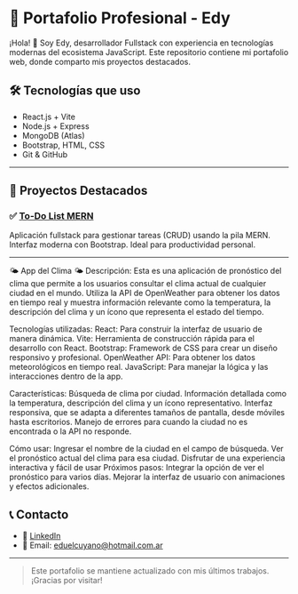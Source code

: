 # 💼 Portafolio Profesional - Edy

¡Hola! 👋 Soy Edy, desarrollador Fullstack con experiencia en tecnologías modernas del ecosistema JavaScript. Este repositorio contiene mi portafolio web, donde comparto mis proyectos destacados.

## 🛠 Tecnologías que uso

- React.js + Vite
- Node.js + Express
- MongoDB (Atlas)
- Bootstrap, HTML, CSS
- Git & GitHub

---

## 🚀 Proyectos Destacados

### ✅ [To-Do List MERN](https://github.com/Edyjazz12/todo-list-mern)
Aplicación fullstack para gestionar tareas (CRUD) usando la pila MERN. Interfaz moderna con Bootstrap. Ideal para productividad personal.

---
🌤 App del Clima 🌤
Descripción: Esta es una aplicación de pronóstico del clima que permite a los usuarios consultar el clima actual de cualquier ciudad en el mundo. Utiliza la API de OpenWeather para obtener los datos en tiempo real y muestra información relevante como la temperatura, la descripción del clima y un ícono que representa el estado del tiempo.

Tecnologías utilizadas:
React: Para construir la interfaz de usuario de manera dinámica.
Vite: Herramienta de construcción rápida para el desarrollo con React.
Bootstrap: Framework de CSS para crear un diseño responsivo y profesional.
OpenWeather API: Para obtener los datos meteorológicos en tiempo real.
JavaScript: Para manejar la lógica y las interacciones dentro de la app.

Características:
Búsqueda de clima por ciudad.
Información detallada como la temperatura, descripción del clima y un ícono representativo.
Interfaz responsiva, que se adapta a diferentes tamaños de pantalla, desde móviles hasta escritorios.
Manejo de errores para cuando la ciudad no es encontrada o la API no responde.

Cómo usar:
Ingresar el nombre de la ciudad en el campo de búsqueda.
Ver el pronóstico actual del clima para esa ciudad.
Disfrutar de una experiencia interactiva y fácil de usar
Próximos pasos:
Integrar la opción de ver el pronóstico para varios días.
Mejorar la interfaz de usuario con animaciones y efectos adicionales.

## 📞 Contacto

- 💼 [LinkedIn](https://www.linkedin.com/in/eduardo-ortega-79bb30309/)
- 📧 Email: eduelcuyano@hotmail.com.ar

---

> Este portafolio se mantiene actualizado con mis últimos trabajos. ¡Gracias por visitar!

